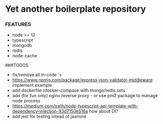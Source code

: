 # Yet another boilerplate repository
### FEATURES
 - node >= 12
 - typescript
 - mongodb
 - redis
 - node-cache



###TODOS
 - fix/remove all in-code <TODO>'s 
 - https://www.npmjs.com/package/express-json-validator-middleware implement example
 - add dockerfile /docker-compose with mongo/redis sets
 - add (for fun only) nginx reverse proxy - or use pm2 package to manage node process
 - https://medium.com/swlh/node-typescript-api-template-with-dependency-injection-93d7150e516a how about DI?
 - add jest for testing intead of jasmine
